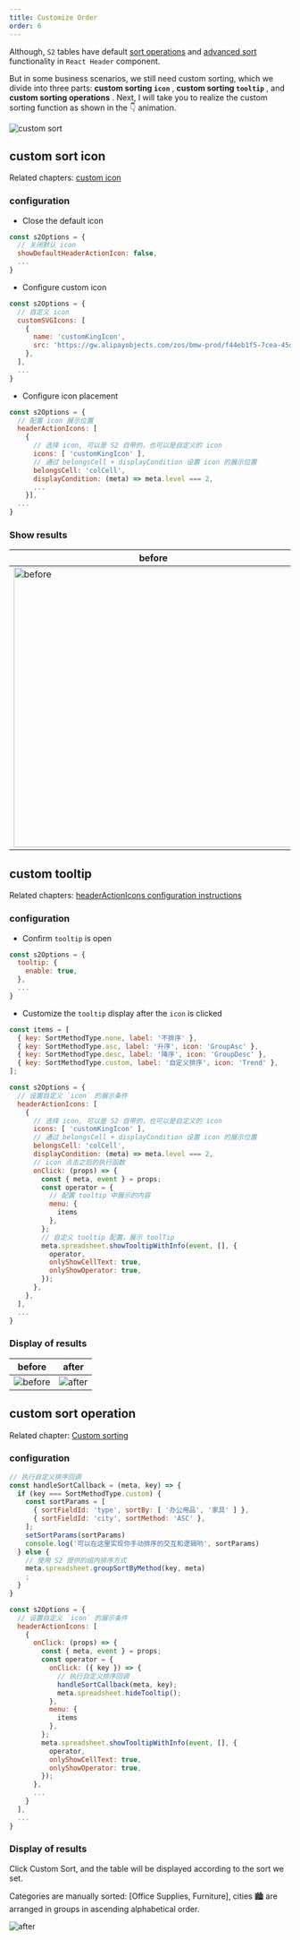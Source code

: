 ```yaml
---
title: Customize Order
order: 6
---
```


Although, `S2` tables have default [sort operations](/examples/analysis/sort#group-sort) and [advanced sort](/examples/analysis/sort#advanced) functionality in `React Header` component.

But in some business scenarios, we still need custom sorting, which we divide into three parts: **custom sorting `icon`** , **custom sorting `tooltip`** , and **custom sorting operations** . Next, I will take you to realize the custom sorting function as shown in the 👇 animation.

![custom sort](https://gw.alipayobjects.com/zos/antfincdn/oOiZ02mZJ/zidingyipaixu.gif)

## custom sort icon

Related chapters: [custom icon](/examples/custom/custom-icon#custom-header-action-icon)

### configuration

* Close the default icon

```jsx
const s2Options = {
  // 关闭默认 icon
  showDefaultHeaderActionIcon: false,
  ...
}
```

* Configure custom icon

```jsx
const s2Options = {
  // 自定义 icon
  customSVGIcons: [
    {
      name: 'customKingIcon',
      src: 'https://gw.alipayobjects.com/zos/bmw-prod/f44eb1f5-7cea-45df-875e-76e825a6e0ab.svg',
    },
  ],
  ...
}
```

* Configure icon placement

```jsx
const s2Options = {
  // 配置 icon 展示位置
  headerActionIcons: [
    {
      // 选择 icon, 可以是 S2 自带的，也可以是自定义的 icon
      icons: [ 'customKingIcon' ],
      // 通过 belongsCell + displayCondition 设置 icon 的展示位置
      belongsCell: 'colCell',
      displayCondition: (meta) => meta.level === 2,
      ...
    }],
  ...
}
```

### Show results

| before                                                                                                                                                    | after                                                                                                                                            |
| --------------------------------------------------------------------------------------------------------------------------------------------------------- | ------------------------------------------------------------------------------------------------------------------------------------------------ |
| <img alt="before" src="https://gw.alipayobjects.com/zos/antfincdn/HsPpQdx%241/0d4a4371-191c-432e-8887-6392e38eb4ff.png" style="width: 500; height: auto"> | <img alt="after" src="https://gw.alipayobjects.com/zos/antfincdn/s%26vVrM8Ap/14a3a4fa-6d07-4fb8-8201-012672bd0feb.png" width="400" height="300"> |

## custom tooltip

Related chapters: [headerActionIcons configuration instructions](/en/api/general/s2-options#headeractionicon)

### configuration

* Confirm `tooltip` is open

```jsx
const s2Options = {
  tooltip: {
    enable: true,
  },
  ...
}
```

* Customize the `tooltip` display after the `icon` is clicked

```jsx
const items = [
  { key: SortMethodType.none, label: '不排序' },
  { key: SortMethodType.asc, label: '升序', icon: 'GroupAsc' },
  { key: SortMethodType.desc, label: '降序', icon: 'GroupDesc' },
  { key: SortMethodType.custom, label: '自定义排序', icon: 'Trend' },
];

const s2Options = {
  // 设置自定义 `icon` 的展示条件
  headerActionIcons: [
    {
      // 选择 icon, 可以是 S2 自带的，也可以是自定义的 icon
      icons: [ 'customKingIcon' ],
      // 通过 belongsCell + displayCondition 设置 icon 的展示位置
      belongsCell: 'colCell',
      displayCondition: (meta) => meta.level === 2,
      // icon 点击之后的执行函数
      onClick: (props) => {
        const { meta, event } = props;
        const operator = {
          // 配置 tooltip 中展示的内容
          menu: {
            items
          },
        };
        // 自定义 tooltip 配置，展示 toolTip
        meta.spreadsheet.showTooltipWithInfo(event, [], {
          operator,
          onlyShowCellText: true,
          onlyShowOperator: true,
        });
      },
    },
  ],
  ...
}
```

### Display of results

| before                                                                                                   | after                                                                                                   |
| -------------------------------------------------------------------------------------------------------- | ------------------------------------------------------------------------------------------------------- |
| ![before](https://gw.alipayobjects.com/zos/antfincdn/ho4NpbgQC/926fb382-d71e-429e-8a22-290c16ffb6c0.png) | ![after](https://gw.alipayobjects.com/zos/antfincdn/jTQbHqPuB/4917862a-e60c-4889-824f-f4d11f192f86.png) |

## custom sort operation

Related chapter: [Custom sorting](/docs/manual/basic/sort/custom#2-%E7%BB%B4%E5%BA%A6%E5%80%BC%E5%88%97%E8%A1%A8sortby)

### configuration

```jsx
// 执行自定义排序回调
const handleSortCallback = (meta, key) => {
  if (key === SortMethodType.custom) {
    const sortParams = [
      { sortFieldId: 'type', sortBy: [ '办公用品', '家具' ] },
      { sortFieldId: 'city', sortMethod: 'ASC' },
    ];
    setSortParams(sortParams)
    console.log('可以在这里实现你手动排序的交互和逻辑哟', sortParams)
  } else {
    // 使用 S2 提供的组内排序方式
    meta.spreadsheet.groupSortByMethod(key, meta)
    ;
  }
}

const s2Options = {
  // 设置自定义 `icon` 的展示条件
  headerActionIcons: [
    {
      onClick: (props) => {
        const { meta, event } = props;
        const operator = {
          onClick: ({ key }) => {
            // 执行自定义排序回调
            handleSortCallback(meta, key);
            meta.spreadsheet.hideTooltip();
          },
          menu: {
            items
          },
        };
        meta.spreadsheet.showTooltipWithInfo(event, [], {
          operator,
          onlyShowCellText: true,
          onlyShowOperator: true,
        });
      },
      ...
    }
  ],
  ...
}
```

### Display of results

Click Custom Sort, and the table will be displayed according to the sort we set.

Categories are manually sorted: \[Office Supplies, Furniture], cities 🏙 are arranged in groups in ascending alphabetical order.

![after](https://gw.alipayobjects.com/zos/antfincdn/g8H01taL6/zidingyipaixucaozuo.gif)
